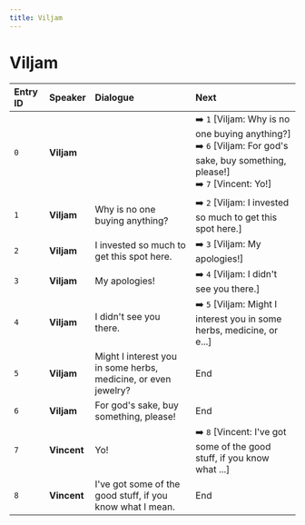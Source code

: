 ```yaml
---
title: Viljam
---
```


# Viljam


| Entry ID | Speaker | Dialogue | Next |
| :------- | :------ | :------- | :------------ |
| `0` | **Viljam** |  | ➡️ `1` \[Viljam: Why is no one buying anything?\]<br>➡️ `6` \[Viljam: For god's sake, buy something, please\!\]<br>➡️ `7` \[Vincent: Yo\!\] |
| `1` | **Viljam** | Why is no one buying anything? | ➡️ `2` \[Viljam: I invested so much to get this spot here\.\] |
| `2` | **Viljam** | I invested so much to get this spot here\. | ➡️ `3` \[Viljam: My apologies\!\] |
| `3` | **Viljam** | My apologies\! | ➡️ `4` \[Viljam: I didn't see you there\.\] |
| `4` | **Viljam** | I didn't see you there\. | ➡️ `5` \[Viljam: Might I interest you in some herbs, medicine, or e\.\.\.\] |
| `5` | **Viljam** | Might I interest you in some herbs, medicine, or even jewelry? | End |
| `6` | **Viljam** | For god's sake, buy something, please\! | End |
| `7` | **Vincent** | Yo\! | ➡️ `8` \[Vincent: I've got some of the good stuff, if you know what \.\.\.\] |
| `8` | **Vincent** | I've got some of the good stuff, if you know what I mean\. | End |
